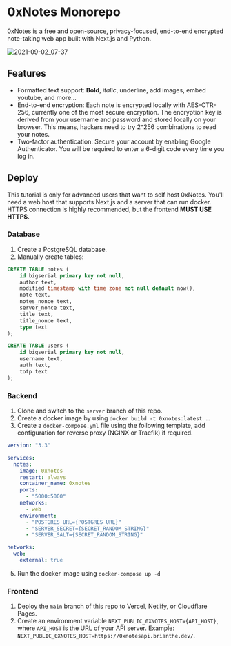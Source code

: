 # 0xNotes Monorepo

0xNotes is a free and open-source, privacy-focused, end-to-end encrypted note-taking web app built with Next.js and Python.

![2021-09-02_07-37](https://user-images.githubusercontent.com/40331046/131763217-6856e0a5-caa3-4a93-8ca3-563168c97a7e.png)


## Features

- Formatted text support: __Bold__, _italic_, underline, add images, embed youtube, and more...
- End-to-end encryption: Each note is encrypted locally with AES-CTR-256, currently one of the most secure encryption. The encryption key is derived from your username and password and stored locally on your browser. This means, hackers need to try 2^256 combinations to read your notes.
- Two-factor authentication: Secure your account by enabling Google Authenticator. You will be required to enter a 6-digit code every time you log in.

## Deploy

This tutorial is only for advanced users that want to self host 0xNotes. You'll need a web host that supports Next.js and a server that can run docker. HTTPS connection is highly recommended, but the frontend __MUST USE HTTPS__.

### Database
1. Create a PostgreSQL database.
2. Manually create tables:

```sql
CREATE TABLE notes (
    id bigserial primary key not null,
    author text,
    modified timestamp with time zone not null default now(),
    note text,
    notes_nonce text,
    server_nonce text,
    title text,
    title_nonce text,
    type text
);
```

```sql
CREATE TABLE users (
    id bigserial primary key not null,
    username text,
    auth text,
    totp text
);
```

### Backend
1. Clone and switch to the `server` branch of this repo.
2. Create a docker image by using `docker build -t 0xnotes:latest .`.
3. Create a `docker-compose.yml` file using the following template, add configuration for reverse proxy (NGINX or Traefik) if required.
```yaml
version: "3.3"

services:
  notes:
    image: 0xnotes
    restart: always
    container_name: 0xnotes
    ports:
      - "5000:5000"
    networks:
      - web
    environment:
      - "POSTGRES_URL={POSTGRES_URL}"
      - "SERVER_SECRET={SECRET_RANDOM_STRING}"
      - "SERVER_SALT={SECRET_RANDOM_STRING}"

networks:
  web:
    external: true
```
5. Run the docker image using `docker-compose up -d`

### Frontend

1. Deploy the `main` branch of this repo to Vercel, Netlify, or Cloudflare Pages. 
2. Create an environment variable `NEXT_PUBLIC_0XNOTES_HOST={API_HOST}`, where `API_HOST` is the URL of your API server. Example: `NEXT_PUBLIC_0XNOTES_HOST=https://0xnotesapi.brianthe.dev/`.
